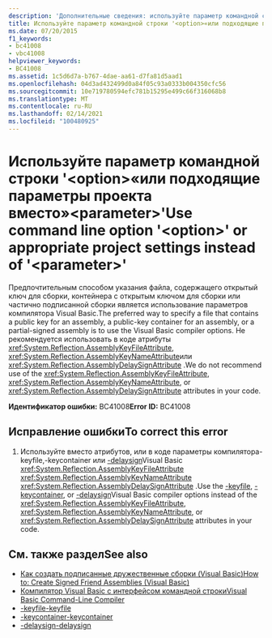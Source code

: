```yaml
---
description: 'Дополнительные сведения: используйте параметр командной строки " <option> " или соответствующие параметры проекта вместо " <parameter> "'
title: Используйте параметр командной строки '<option>«или подходящие параметры проекта вместо»<parameter>'
ms.date: 07/20/2015
f1_keywords:
- bc41008
- vbc41008
helpviewer_keywords:
- BC41008
ms.assetid: 1c5d6d7a-b767-4dae-aa61-d7fa81d5aad1
ms.openlocfilehash: 04d3ad432499d0a84f05c93a0333b004350cfc56
ms.sourcegitcommit: 10e719780594efc781b15295e499c66f316068b8
ms.translationtype: MT
ms.contentlocale: ru-RU
ms.lasthandoff: 02/14/2021
ms.locfileid: "100480925"
---
```

# <a name="use-command-line-option-option-or-appropriate-project-settings-instead-of-parameter"></a><span data-ttu-id="f2235-103">Используйте параметр командной строки '\<option>«или подходящие параметры проекта вместо»\<parameter>'</span><span class="sxs-lookup"><span data-stu-id="f2235-103">Use command line option '\<option>' or appropriate project settings instead of '\<parameter>'</span></span>

<span data-ttu-id="f2235-104">Предпочтительным способом указания файла, содержащего открытый ключ для сборки, контейнера с открытым ключом для сборки или частично подписанной сборки является использование параметров компилятора Visual Basic.</span><span class="sxs-lookup"><span data-stu-id="f2235-104">The preferred way to specify a file that contains a public key for an assembly, a public-key container for an assembly, or a partial-signed assembly is to use the Visual Basic compiler options.</span></span> <span data-ttu-id="f2235-105">Не рекомендуется использовать в коде атрибуты <xref:System.Reflection.AssemblyKeyFileAttribute>, <xref:System.Reflection.AssemblyKeyNameAttribute>или <xref:System.Reflection.AssemblyDelaySignAttribute> .</span><span class="sxs-lookup"><span data-stu-id="f2235-105">We do not recommend use of the <xref:System.Reflection.AssemblyKeyFileAttribute>, <xref:System.Reflection.AssemblyKeyNameAttribute>, or <xref:System.Reflection.AssemblyDelaySignAttribute> attributes in your code.</span></span>  
  
 <span data-ttu-id="f2235-106">**Идентификатор ошибки:** BC41008</span><span class="sxs-lookup"><span data-stu-id="f2235-106">**Error ID:** BC41008</span></span>  
  
## <a name="to-correct-this-error"></a><span data-ttu-id="f2235-107">Исправление ошибки</span><span class="sxs-lookup"><span data-stu-id="f2235-107">To correct this error</span></span>  
  
1. <span data-ttu-id="f2235-108">Используйте вместо [](../reference/command-line-compiler/keyfile.md)атрибутов, или [](../reference/command-line-compiler/keycontainer.md)в коде параметры компилятора-keyfile,-keycontainer или [-delaysign](../reference/command-line-compiler/delaysign.md)Visual Basic <xref:System.Reflection.AssemblyKeyFileAttribute> <xref:System.Reflection.AssemblyKeyNameAttribute> <xref:System.Reflection.AssemblyDelaySignAttribute> .</span><span class="sxs-lookup"><span data-stu-id="f2235-108">Use the [-keyfile](../reference/command-line-compiler/keyfile.md), [-keycontainer](../reference/command-line-compiler/keycontainer.md), or [-delaysign](../reference/command-line-compiler/delaysign.md)Visual Basic compiler options instead of the <xref:System.Reflection.AssemblyKeyFileAttribute>, <xref:System.Reflection.AssemblyKeyNameAttribute>, or <xref:System.Reflection.AssemblyDelaySignAttribute> attributes in your code.</span></span>  
  
## <a name="see-also"></a><span data-ttu-id="f2235-109">См. также раздел</span><span class="sxs-lookup"><span data-stu-id="f2235-109">See also</span></span>

- [<span data-ttu-id="f2235-110">Как создать подписанные дружественные сборки (Visual Basic)</span><span class="sxs-lookup"><span data-stu-id="f2235-110">How to: Create Signed Friend Assemblies (Visual Basic)</span></span>](../../standard/assembly/create-signed-friend.md)
- [<span data-ttu-id="f2235-111">Компилятор Visual Basic с интерфейсом командной строки</span><span class="sxs-lookup"><span data-stu-id="f2235-111">Visual Basic Command-Line Compiler</span></span>](../reference/command-line-compiler/index.md)
- [<span data-ttu-id="f2235-112">-keyfile</span><span class="sxs-lookup"><span data-stu-id="f2235-112">-keyfile</span></span>](../reference/command-line-compiler/keyfile.md)
- [<span data-ttu-id="f2235-113">-keycontainer</span><span class="sxs-lookup"><span data-stu-id="f2235-113">-keycontainer</span></span>](../reference/command-line-compiler/keycontainer.md)
- [<span data-ttu-id="f2235-114">-delaysign</span><span class="sxs-lookup"><span data-stu-id="f2235-114">-delaysign</span></span>](../reference/command-line-compiler/delaysign.md)
